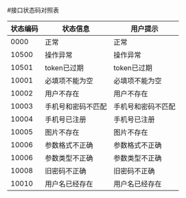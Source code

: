 #接口状态码对照表

| 状态编码 | 状态信息 | 用户提示 |
| -- | -- | -- |
| 0000 | 正常 | 正常 |
| 10500 | 操作异常 | 操作异常 |
| 10501 | token已过期 | token已过期 |
| 10001 | 必填项不能为空 | 必填项不能为空 |
| 10002 | 用户不存在 | 用户不存在 |
| 10003 | 手机号和密码不匹配 | 手机号和密码不匹配 |
| 10004 | 手机号已注册 | 手机号已注册 |
| 10005 | 图片不存在 | 图片不存在 |
| 10006 | 参数格式不正确 | 参数格式不正确 |
| 10006 | 参数类型不正确 | 参数类型不正确 |
| 10008 | 旧密码不正确 | 旧密码不正确 |
| 10010 | 用户名已经存在 | 用户名已经存在 |

